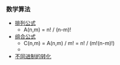 ### 数学算法
 - [排列公式](./permutations.cpp)
   - A(n,m) = n! / (n-m)!
 - [组合公式](./combination.cpp)
   - C(n,m) = A(n,m) / m! = n! / (m!(n-m)!)
   - 
 - [不同进制的转化](./binaryConversion.cpp)
